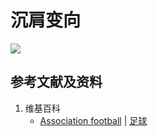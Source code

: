 # 沉肩变向

![](/images/在解剖学基础下进行身体锻炼/足球运动过程中的肌肉受力原理/梅西式过人/沉肩变向/1a1.jpg)

## 参考文献及资料

1. 维基百科
	- [Association football](https://en.wikipedia.org/wiki/Association_football) | [足球](https://zh.wikipedia.org/wiki/%E8%B6%B3%E7%90%83)


